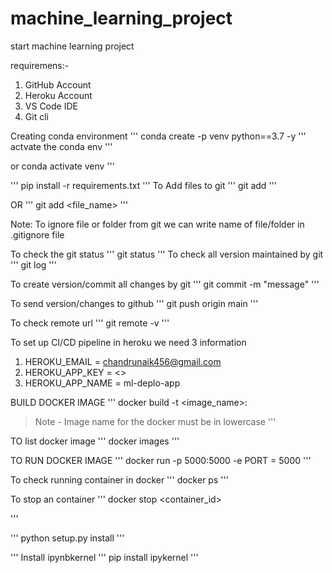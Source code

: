 # machine_learning_project

start machine learning project

requiremens:-
1. GitHub Account
2. Heroku Account
3. VS Code IDE
4. Git cli


Creating conda environment
'''
conda create -p venv python==3.7 -y
'''
actvate the conda env
'''

or
conda activate venv
'''

'''
pip install -r requirements.txt
'''
To Add files to git
'''
git add
'''

OR
'''
git add <file_name>
'''

Note: To ignore file or folder from git we can write name of file/folder in .gitignore file

To check the git status 
'''
git status
'''
To check all version maintained by git
'''
git log
'''

To create version/commit all changes by git 
'''
git commit -m "message"
'''

To send version/changes to github
'''
git push origin main
'''

To check remote url 
'''
git remote -v
'''

To set up CI/CD pipeline in heroku we need 3 information
1. HEROKU_EMAIL = chandrunaik456@gmail.com
2. HEROKU_APP_KEY = <>
3. HEROKU_APP_NAME = ml-deplo-app


BUILD DOCKER IMAGE
'''
docker build -t <image_name>:<tagname>
> Note - Image name for the docker must be in lowercase
'''

TO list docker image
'''
docker images
'''

TO RUN DOCKER IMAGE
'''
docker run -p 5000:5000 -e PORT = 5000
'''

To check running container in docker
'''
docker ps
'''

To stop an container
'''
docker stop <container_id>

'''


'''
python setup.py install
'''

'''
Install ipynbkernel
'''
pip install ipykernel
'''


